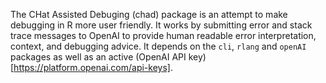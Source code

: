 The CHat Assisted Debuging (chad) package is an attempt to make debugging in R more user friendly. It works by submitting error and stack trace messages to OpenAI to provide human readable error interpretation, context, and debugging advice. It depends on the `cli`, `rlang` and `openAI` packages as well as an active (OpenAI API key)[https://platform.openai.com/api-keys].
